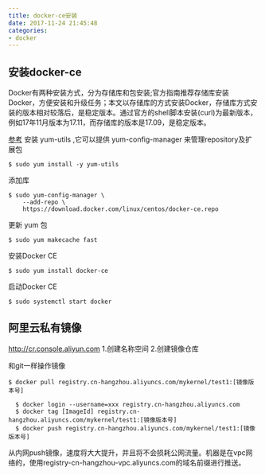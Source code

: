 ```yaml
---
title: docker-ce安装
date: 2017-11-24 21:45:48
categories: 
- docker
---
```


## 安装docker-ce
Docker有两种安装方式，分为存储库和包安装;官方指南推荐存储库安装Docker，方便安装和升级任务；本文以存储库的方式安装Docker，存储库方式安装的版本相对较落后，是稳定版本。通过官方的shell脚本安装(curl)为最新版本，例如17年11月版本为17.11，而存储库的版本是17.09，是稳定版本。
<!--more-->
[参考](https://iissy.com/course/100023)
安装  yum-utils ,它可以提供 yum-config-manager 来管理repository及扩展包
```
$ sudo yum install -y yum-utils

```

添加库
```
$ sudo yum-config-manager \
    --add-repo \
    https://download.docker.com/linux/centos/docker-ce.repo
```

更新 yum 包
```
$ sudo yum makecache fast
```

安装Docker CE

```
$ sudo yum install docker-ce
```

启动Docker CE
```
$ sudo systemctl start docker
```

## 阿里云私有镜像
http://cr.console.aliyun.com
1.创建名称空间
2.创建镜像仓库

和git一样操作镜像
```
$ docker pull registry.cn-hangzhou.aliyuncs.com/mykernel/test1:[镜像版本号]
```

```
  $ docker login --username=xxx registry.cn-hangzhou.aliyuncs.com
  $ docker tag [ImageId] registry.cn-hangzhou.aliyuncs.com/mykernel/test1:[镜像版本号]
  $ docker push registry.cn-hangzhou.aliyuncs.com/mykernel/test1:[镜像版本号]
```
从内网push镜像，速度将大大提升，并且将不会损耗公网流量。机器是在vpc网络的，使用registry-cn-hangzhou-vpc.aliyuncs.com的域名前缀进行推送。